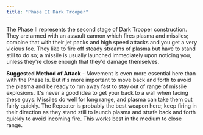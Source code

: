 ```yaml
---
title: "Phase II Dark Trooper"
---
```


The Phase II represents the second stage of Dark Trooper construction. They are armed with an assault cannon which fires plasma and missiles; combine that with their jet packs and high speed attacks and you get a very vicious foe. They like to fire off steady streams of plasma but have to stand still to do so; a missile is usually launched immediately upon noticing you, unless they're close enough that they'd damage themselves.

**Suggested Method of Attack** - Movement is even more essential here than with the Phase Is. But it's more important to move back and forth to avoid the plasma and be ready to run away fast to stay out of range of missile explosions. It's never a good idea to get your back to a wall when facing these guys. Missiles do well for long range, and plasma can take them out fairly quickly. The Repeater is probably the best weapon here; keep firing in their direction as they stand still to launch plasma and strafe back and forth quickly to avoid incoming fire. This works best in the medium to close range.